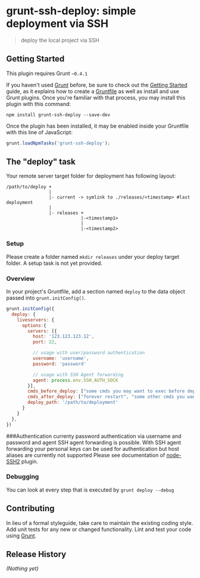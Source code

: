 # grunt-ssh-deploy: simple deployment via SSH

> deploy the local project via SSH

## Getting Started
This plugin requires Grunt `~0.4.1`

If you haven't used [Grunt](http://gruntjs.com/) before, be sure to check out the [Getting Started](http://gruntjs.com/getting-started) guide, as it explains how to create a [Gruntfile](http://gruntjs.com/sample-gruntfile) as well as install and use Grunt plugins. Once you're familiar with that process, you may install this plugin with this command:

```shell
npm install grunt-ssh-deploy --save-dev
```

Once the plugin has been installed, it may be enabled inside your Gruntfile with this line of JavaScript:

```js
grunt.loadNpmTasks('grunt-ssh-deploy');
```

## The "deploy" task



Your remote server target folder for deployment has following layout:

```shell
/path/to/deploy +
                |
                |- current -> symlink to ./releases/<timestamp> #last deployment
                |
                |- releases +
                            |-<timestamp1> 
                            |
                            |-<timestamp2>
```       
### Setup

Please create a folder named `mkdir releases` under your deploy target folder. A setup task is not yet provided.

### Overview
In your project's Gruntfile, add a section named `deploy` to the data object passed into `grunt.initConfig()`.

```js
grunt.initConfig({
  deploy: {
    liveservers: {
      options:{
        servers: [{
          host: '123.123.123.12',
          port: 22,

          // usage with user/password authentication
          username: 'username',
          password: 'password'

          // usage with SSH Agent forwarding
          agent: process.env.SSH_AUTH_SOCK
        }],
        cmds_before_deploy: ["some cmds you may want to exec before deploy"],
        cmds_after_deploy: ["forever restart", "some other cmds you want to exec after deploy"],
        deploy_path: '/path/to/deployment'
      }
    }
  },
})
```
###Authentication
currenty password authentication via username and password and agent SSH agent forwarding is possible. 
With SSH agent forwarding your personal keys can be used for authentication but host aliases are currently not supported
Please see documentation of [node-SSH2](https://github.com/mscdex/ssh2) plugin.

### Debugging
You can look at every step that is executed by `grunt deploy --debug`

## Contributing
In lieu of a formal styleguide, take care to maintain the existing coding style. Add unit tests for any new or changed functionality. Lint and test your code using [Grunt](http://gruntjs.com/).

## Release History
_(Nothing yet)_
